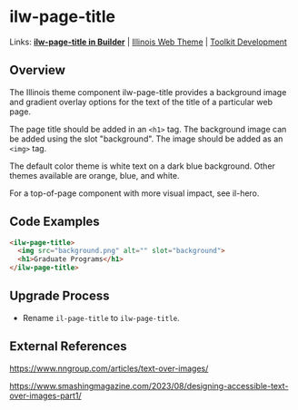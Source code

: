 # ilw-page-title

Links: **[ilw-page-title in Builder](https://builder3.toolkit.illinois.edu/component/ilw-page-title/index.html)** | 
[Illinois Web Theme](https://webtheme.illinois.edu/) | 
[Toolkit Development](https://github.com/web-illinois/toolkit-management)

## Overview

The Illinois theme component ilw-page-title provides a background image and gradient overlay options for the text of the title of a particular web page.

The page title should be added in an ```<h1>``` tag. The background image can be added using the slot "background". The image should be added as an ```<img>``` tag.

The default color theme is white text on a dark blue background. Other themes available are orange, blue, and white.

For a top-of-page component with more visual impact, see il-hero.

## Code Examples

```html
<ilw-page-title>
  <img src="background.png" alt="" slot="background">
  <h1>Graduate Programs</h1>
</ilw-page-title>
```
## Upgrade Process
* Rename ```il-page-title``` to ```ilw-page-title```.

## External References
https://www.nngroup.com/articles/text-over-images/

https://www.smashingmagazine.com/2023/08/designing-accessible-text-over-images-part1/
